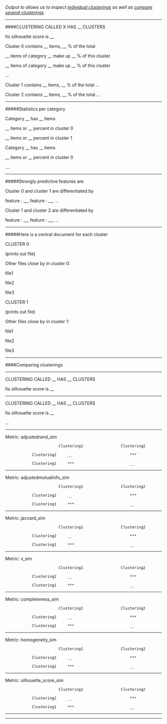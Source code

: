 *Output to allows us to inspect [individual clusterings](https://github.com/patrickschu/chapter2/blob/master/outputfiles/sample_clustering_output.MD#clustering-called-__-has-2-clusters) as well as [compare several clusterings](https://github.com/patrickschu/chapter2/blob/master/outputfiles/sample_clustering_output.MD#comparing-clusterings)*

---


####CLUSTERING CALLED X HAS __ CLUSTERS

Its silhouette score is __

Cluster 0 contains __ items, __ % of the total

__ items of category __ make up __ % of this cluster

__ items of category __ make up __ % of this cluster

...

Cluster 1 contains __ items, __ % of the total
...

Cluster 2 contains __ items, __ % of the total
...


-----------

#####Statistics per category

Category __ has __ items

__ items or __ percent in cluster 0

__ items or __ percent in cluster 1


Category __ has __ items

__ items or __ percent in cluster 0

....


-----------

#####Strongly predictive features are

Cluster 0 and cluster 1 are differentiated by 

feature : __, feature : __, ...

Cluster 1 and cluster 2 are differentiated by 

feature : __, feature : __, ...



-----------

#####Here is a central document for each cluster

CLUSTER 0 

(prints out file)


Other files close by in cluster 0:

file1

file2

file3


CLUSTER 1 

(prints out file)


Other files close by in cluster 1:

file1

file2

file3




-----------

####Comparing clusterings


-----------

CLUSTERING CALLED __ HAS __ CLUSTERS

Its silhouette score is __


-----------

CLUSTERING CALLED __ HAS __ CLUSTERS

Its silhouette score is __


...

---

Metric:  adjustedrand_sim

                          	Clustering1                	Clustering2   
                            
                Clustering2 	__				          	***       
                
                Clustering1 	***				          	__         
                

---

Metric:  adjustedmutualinfo_sim

                          	Clustering1                	Clustering2     
                            
                Clustering2 	__				          	***              
                
                Clustering1 	***				          	__          
---

Metric:  jaccard_sim

                          	Clustering1                	Clustering2     
                            
                Clustering2 	__				          	***      
                
                Clustering1 	***				          	__          
---

Metric:  v_sim

                          	Clustering1                	Clustering2  
                            
                Clustering2 	__				          	***         
                
                Clustering1 	***				          	__                 

---

Metric:  completeness_sim

                          	Clustering1                	Clustering2  
                            
                Clustering2 	__				          	***          
                
                Clustering1 	***				          	__                 

---
Metric:  homogeneity_sim


                          	Clustering1                	Clustering2  
                            
                Clustering2 	__				          	***            
                
                Clustering1 	***				          	__                

---

Metric:  silhouette_score_sim

                          	Clustering1                	Clustering2      
                            
                Clustering2 	__				          	***            
                
                Clustering1 	***				          	__                 

---



-----------

